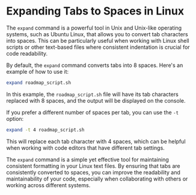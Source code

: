 # Expanding Tabs to Spaces in Linux

The `expand` command is a powerful tool in Unix and Unix-like operating systems, such as Ubuntu Linux, that allows you to convert tab characters into spaces. This can be particularly useful when working with Linux shell scripts or other text-based files where consistent indentation is crucial for code readability.

By default, the `expand` command converts tabs into 8 spaces. Here's an example of how to use it:

```bash
expand roadmap_script.sh
```

In this example, the `roadmap_script.sh` file will have its tab characters replaced with 8 spaces, and the output will be displayed on the console.

If you prefer a different number of spaces per tab, you can use the `-t` option:

```bash
expand -t 4 roadmap_script.sh
```

This will replace each tab character with 4 spaces, which can be helpful when working with code editors that have different tab settings.

The `expand` command is a simple yet effective tool for maintaining consistent formatting in your Linux text files. By ensuring that tabs are consistently converted to spaces, you can improve the readability and maintainability of your code, especially when collaborating with others or working across different systems.
